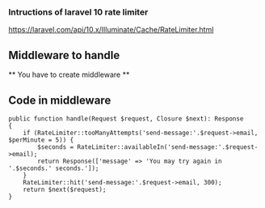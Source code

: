 ### Intructions of laravel 10 rate limiter
https://laravel.com/api/10.x/Illuminate/Cache/RateLimiter.html

## Middleware to handle
** You have to create middleware **

## Code in middleware

    public function handle(Request $request, Closure $next): Response
    {
        if (RateLimiter::tooManyAttempts('send-message:'.$request->email, $perMinute = 5)) {
            $seconds = RateLimiter::availableIn('send-message:'.$request->email);
            return Response(['message' => 'You may try again in '.$seconds.' seconds.']);
        }
        RateLimiter::hit('send-message:'.$request->email, 300);
        return $next($request);
    }

